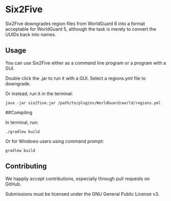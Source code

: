 # Six2Five

Six2Five downgrades region files from WorldGuard 6 into a format acceptable for
WorldGuard 5, although the task is merely to convert the UUIDs back into names.

## Usage

You can use Six2Five either as a command line program or a program with a GUI.

Double click the .jar to run it with a GUI. Select a regions.yml file to downgrade.

Or instead, run it in the terminal:

	java -jar six2five.jar /path/to/plugins/WorldGuard/world/regions.yml

##Compiling

In terminal, run:

	./gradlew build

Or for Windows users using command prompt:

	gradlew build

## Contributing

We happily accept contributions, especially through pull requests on GitHub.

Submissions must be licensed under the GNU General Public License v3.